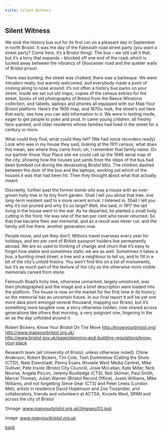 ```yaml
---
title: Silent Witness
---
```


## Silent Witness ##

We took the History bus out for its first run on a pleasant day in September in north Bristol. It was the day of the Falmouth road street party (you want a street party? Come here, it’s a Bristol thing). The bus – we still call it that, but it’s a lorry that expands – blocked off one end of the road, which is tucked away between the vibrancy of Gloucester road and the quieter walls of Bristol prison. 

There was bunting; the street was chalked; there was a barbeque. We were intruders really, but warmly welcomed, and everybody made a point of coming along to nose around: it’s not often a history bus parks on your street. Inside we set out old maps, copies of the census entries for the street, books of old photographs of Bristol from the Reece Winstone collection, and tablets, laptops and phones all equipped with our Map Your Bristol platform. Here’s the 1900 map, and 1870s: look, the street’s not here that early; see how you can add information to it. We were in testing mode, eager to get people to poke and prod. In came young children, all freshly face-painted, and older residents whose families had lived in the street for a century or more. 

What could they find, what could they tell? (We had voice recorders ready) Look who was in my house they said, looking at the 1911 census; what does this mean; see where they came from; oh, I remember that family name. On our partner Know Your Place site we could call up the 1946 aerial map of the city, showing how the houses just yards from the steps of the bus had been bombed out during the devastating Bristol blitz. The children dashed between the door of the bus and the laptops, working out which of the houses it was that had been hit. Then they thought about what that actually meant.

Discreetly, further past the former bomb-site was a house with an over-grown holly tree in its tiny front garden. Shall I tell you about that tree, one long-term resident said to a more recent arrival. I listened in. Shall I tell you why it’s not pruned and why it’s so large? Well, she said, in 1917 the lad living in the house went to the war. As he departed, he planted a small holly cutting in the front. He was one of the ten per cent who never returned. So that tree became their war memorial, and as a result was never cut: and the family still live there, another generation now.

People move, and yet they don’t. Millions travel overseas every year for holidays, and ten per cent of British passport holders live permanently abroad. We are so used to thinking of change and churn that it’s easy to forget how stable and sometimes static we are as well. Sometimes it takes a bus, a bunting-lined street, a tree and a neighbour to tell us, and to fill in a bit of the city’s untold history. You won’t find this on a list of monuments, but it’s as much part of the texture of the city as the otherwise more visible memorials carved from stone.

Falmouth Road’s holly tree, otherwise unmarked, largely unnoticed, was then photographed and the image and a brief description were loaded into the platform. The house is now on the market for the first time in its history; so the memorial has an uncertain future. In our final report it will be yet one more data point amongst several thousand, mapping our Bristol, but it’s something more tangible now, a story otherwise hidden, now shared across generations like others that morning, a very poignant one, lingering in the air as the day unfolded around it.

Robert Bickers, Know Your Bristol On The Move
http://knowyourbristol.org/
http://www.mapyourbristol.org.uk/ 
http://www.bristol.gov.uk/page/planning-and-building-regulations/know-your-place 

Research team (all University of Bristol, unless otherwise noted): Chloe Anderson, Robert Bickers, Tim Cole, Tash Dummelow (Calling the Shots (CTS)), Nate Eisenstadt, Penny Evans (Knowle West Media Centre), Mike Gulliver, Pete Insole (Bristol City Council), Josie McLellan, Kate Miller, Nick Nourse, Angela Piccini, Jeremy Routledge (CTS), Rob Skinner, Paul Smith, Marcel Thomas, Julian Warren (Bristol Record Office), Justin Williams, Mike Williams, and not forgetting Steve Gear (CTS) and Peter Lewis (London Met), artists in residence David Hopkinson and Zoe Tissandier, and collaborators, friends and volunteers at ACTSA, Knowle West, SPAN and across the city of Bristol

![Image: www.mapyourbristol.org.uk](Images/03.jpg)

_image: www.mapyourbristol.org.uk_

[back](./)